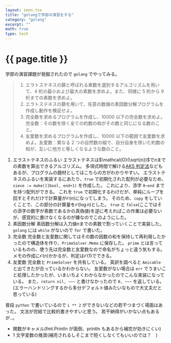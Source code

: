 ```yaml
---
layout: zenn.tsx
title: "golangで学部の演習をする"
category: "golang"
excerpt: ""
math: true
type: tech
---
```


# {{ page.title }}

学部の演習課題が発掘されたので `golang` でやってみる。

> 1. エラトステネスの篩と呼ばれる素数を選別するアルゴリズムを用いて、4 桁の最小および最大の素数を求めよ。また、同様に 5 桁から 9 桁までの素数を求めよ。
> 1. エラトステネスの篩を用いて、任意の数値の素因数分解プログラムを作成し動作を検証せよ。
> 1. 完全数を求めるプログラムを作成し、10000 以下の完全数を求めよ。完全数：その数を除く全ての約数の和がその数と同じになる数のこと。
> 1. 友愛数を求めるプログラムを作成し、10000 以下の範囲で友愛数を求めよ。友愛数：異なる 2 つの自然数の組で、自分自身を除いた約数の和が、互いに他方と等しくなるような数のこと。

<script src="https://gist.github.com/Omochice/c8670463c5a6cd3bf339ed4a5eeb414b.js"></script>

1. エラストテネスのふるい
   エラストテネスは$\mathcal{O}(\sqrt{n})$で$n$までの素数を算出できるアルゴリズム。
   多項式時間で解ける[AKS 判定法](https://www.cse.iitk.ac.in/users/manindra/algebra/primality_v6.pdf)などもあるが、プログラムの題材としてはこちらの方がわかりやすい。
   エラストテネスのふるいを実装するにあたり、`true` で初期化された配列が必要なため、`sieve := make([]bool, end+1)` を作成した。
   これにより、添字 `0~end` までを持つ配列ができる。
   これを `true` で初期化するわけだが、単純にループを回すとそれだけで計算量が$\mathcal{O}(n)$になってしまう。
   そのため、`copy` をしていくことで、この部分の計算量を$\mathcal{O}(\log n)$とした。
   `true` と `false`(ここではその添字の数字が素数であるかの真偽値)を逆に考えればこの作業は必要ないが、感覚的に書けなくなるのが嫌なのでこのようにした。
1. 素因数分解
   素因数分解は入力値$n$までの素数で割っていくことで実装した。
   `golang` には `while` がないので `for` で書いた。
1. 完全数
   完全数と友愛数に関してはその数の因数の和を保持して再利用したかったので構造体を作り、`PrimeSolver.Memo` に保存した。
   `prime` とは言っているものの、使う先は完全数と友愛数なので命名がちょっと違う気もする。
   メモの作成に$\mathcal{O}(n)$かかるが、判定は$\mathcal{O}(1)$でできる。
1. 友愛数
   完全数と `PrimeSolver` を共有している。
   英訳を調べると `Amicable` と出てきたが合っているかわからない。
   友愛数がない場合は `err` でうまいこと処理したかったが、いまいちよくわからなかったのでこんな実装になっている。
   また、`return nil, ~~~` と書けなかったので `0, ~~~` を返している。(エラーハンドリングするから多分デフォルト値みたいなもので大丈夫だと思っている)

普段 `python` で書いているので `i ** 2` ができないなどの若干つまづく場面はあった。
文法が完結で比較的書きやすいと思う。
若干納得がいかない点もあるが‥。

- 関数がキャメル(fmt.Println が面倒、println もあるから補完が効きにくい)
- 1 文字変数の推奨(補完されるしそこまで短くしなくてもいいのでは？　)
